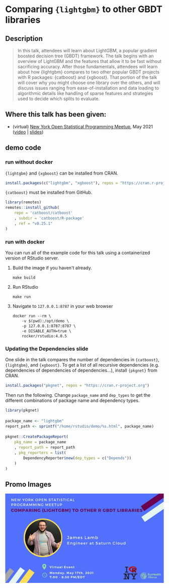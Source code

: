 # Comparing `{lightgbm}` to other GBDT libraries

## Description

> In this talk, attendees will learn about LightGBM, a popular gradient boosted decision tree (GBDT) framework. The talk begins with an overview of LightGBM and the features that allow it to be fast without sacrificing accuracy. After those fundamentals, attendees will learn about how {lightgbm} compares to two other popular GBDT projects with R packages: {catboost} and {xgboost}. That portion of the talk will cover why you might choose one library over the others, and will discuss issues ranging from ease-of-installation and data loading to algorithmic details like handling of sparse features and strategies used to decide which splits to evaluate.

## Where this talk has been given:

* (virtual) [New York Open Statistical Programming Meetup](https://www.meetup.com/nyhackr/events/277831968), May 2021 ([video](https://www.youtube.com/watch?v=z64JFJQR_J0) | [slides](https://docs.google.com/presentation/d/15KKUrzTrFVmT-XmjXLfLS1R0pP5r8qenSZHGzVg1LKI/edit?usp=sharing))

## demo code

### run without docker

`{lightgbm}` and `{xgboost}` can be installed from CRAN.

```r
install.packages(c("lightgbm", "xgboost"), repos = "https://cran.r-project.org")
```

`{catboost}` must be installed from GitHub.

```r
library(remotes)
remotes::install_github(
    repo = 'catboost/catboost'
    , subdir = 'catboost/R-package'
    , ref = "v0.25.1"
)
```

### run with docker

You can run all of the example code for this talk using a containerized version of RStudio server.

1. Build the image if you haven't already.

    ```shell
    make build
    ```

2. Run RStudio

    ```shell
    make run
    ```

3. Navigate to `127.0.0.1:8787` in your web browser

    ```shell
    docker run --rm \
        -v $(pwd):/opt/demo \
        -p 127.0.0.1:8787:8787 \
        -e DISABLE_AUTH=true \
        rocker/rstudio:4.0.5
    ```

### Updating the Dependencies slide

One slide in the talk compares the number of dependencies in `{catboost}`, `{lightgbm}`, and `{xgboost}`. To get a list of all recursive dependencies (e.g. dependencies of dependencies of dependencies...), install `{pkgnet}` from CRAN.

```r
install.packages("pkgnet", repos = "https://cran.r-project.org")
```

Then run the following. Change `package_name` and `dep_types` to get the different combinations of package name and dependency types.

```r
library(pkgnet)

package_name <- "lightgbm"
report_path <- sprintf("/home/rstudio/demo/%s.html", package_name)

pkgnet::CreatePackageReport(
    pkg_name = package_name
    , report_path = report_path
    , pkg_reporters = list(
        DependencyReporter$new(dep_types = c("Depends"))
    )
)
```

## Promo Images

![](./ny-rstats.png)
